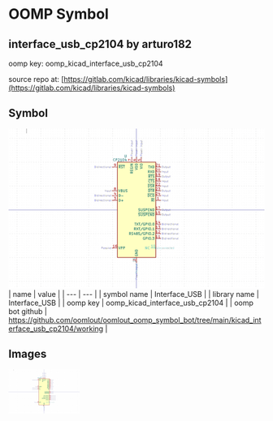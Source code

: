 # OOMP Symbol  
## interface_usb_cp2104  by arturo182  
  
oomp key: oomp_kicad_interface_usb_cp2104  
  
source repo at: [https://gitlab.com/kicad/libraries/kicad-symbols](https://gitlab.com/kicad/libraries/kicad-symbols)  
## Symbol  
  
[![working.png](working_600.png)](working.png)  
| name | value | 
| --- | --- | 
| symbol name | Interface_USB | 
| library name | Interface_USB | 
| oomp key | oomp_kicad_interface_usb_cp2104 | 
| oomp bot github | https://github.com/oomlout/oomlout_oomp_symbol_bot/tree/main/kicad_interface_usb_cp2104/working | 
## Images  
  
[![working.png](working_140.png)](working.png)  
